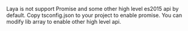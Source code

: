 Laya is not support Promise and some other high level es2015 api by default.
Copy tsconfig.json to your project to enable promise.
You can modify lib array to enable other high level api.